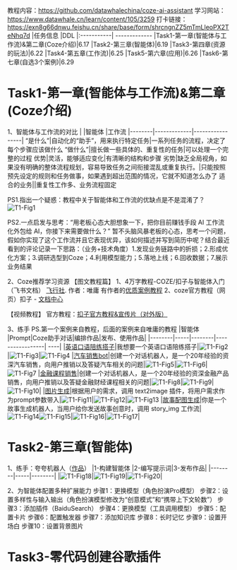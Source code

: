 教程内容：https://github.com/datawhalechina/coze-ai-assistant
学习网站：https://www.datawhale.cn/learn/content/105/3259
打卡链接：https://exn8g66dnwu.feishu.cn/share/base/form/shrcngnZZ5mTmLleoPX2TeNhq7d
|任务信息 |DDL
|:-----------| -------------
|Task1-第一章(智能体与工作流)&第二章(Coze介绍)|6.17
|Task2-第三章(智能体)|6.19
|Task3-第四章(资源的玩法)|6.22
|Task4-第五章(工作流)|6.25
|Task5-第六章(应用)|6.26
|Task6-第七章(自选3个案例)|6.29
# Task1-第一章(智能体与工作流)&第二章(Coze介绍)
1、智能体与工作流的对比
|        |智能体 |工作流
|--------|-------------|-----------------|
“是什么”|自动化的“助手”，用来执行特定任务|一系列任务的流程，决定了每个步骤应该做什么
“做什么”|擅长做一些具体的、重复性的任务|可以处理一个完整的过程
优势|灵活，能够适应变化|有清晰的结构和步骤
劣势|缺乏全局视角，如果没有明确的整体流程规划，容易导致任务之间衔接混乱或重复执行。|只能按照预先设定的规则和任务做事，如果遇到超出范围的情况，它就不知道怎么办了
适合的业务||重复性工作多、业务流程固定 

PS1.指出一个疑惑：教程中关于智能体和工作流的优缺点是不是混淆了？
![T1-Fig1](coze1.png)

PS2.一点启发与思考：“用老板心态大胆想象一下，把你目前赚钱手段 AI 工作流化外包给 AI，你接下来需要做什么？”
暂不头脑风暴老板的心态，思考一个问题，假如你实现了这个工作流并且它表现优异，该如何描述并写到简历中呢？结合最近看到的评论记录一下思路：（业务+技术角度）1.发现业务链路中的折损；2.形成优化方案；3.调研选型到Coze；4.利用模型能力；5.落地上线；6.回收数据；7.展示业务结果

2、Coze推荐学习资源
【图文教程篇】
1、4万字教程-COZE/扣子与智能体入门（飞书文档） [飞行社](https://www.feishu.cn/community/article?id=7415932355996549148&%3Ffrom=ai_search&from=share).
作者：唯庸 有作者的[优质案例教程](https://www.feishu.cn/community/article?id=7394346214239502338)
2、coze官方教程（网页）扣子 - [文档中心](https://www.coze.cn/open/docs/guides/quickstart)

【视频教程】
官方教程：[扣子官方教程&宣传片（对外版）](https://bytedance.larkoffice.com/docx/MU2gdBhluo1aCJx9g5Sc1vwWnte)

3、练手
PS.第一个案例来自教程，后面的案例来自唯庸的教程
|智能体        |Prompt|Coze助手对话|编排作品|发布、使用作品|
|--------|-----|--------|-----------------| ----|
|[英语口语陪练搭子](https://www.coze.cn/store/agent/7518608658130190345?bot_id=true)|我想要一个英语口语陪练搭子|![T1-Fig2](coze2.png)|![T1-Fig3](coze3.png)|![T1-Fig4](coze4.png)
|[汽车销售bot](https://www.coze.cn/store/agent/7518620264860221480?bot_id=true)|创建一个对话机器人，是一个20年经验的资深汽车销售，向用户推销以及答疑汽车相关的问题|![T1-Fig5](coze5.png)|![T1-Fig6](coze6.png)|![T1-Fig7](coze7.png)
|[金融课程销售](https://www.coze.cn/store/agent/7518624721157226496?bot_id=true)|创建一个对话机器人，是一个20年经验的资深金融产品销售，向用户推销以及答疑金融财经课程相关的问题|![T1-Fig8](coze8.png)|![T1-Fig9](coze9.png)|![T1-Fig10](coze10.png)|
|[图片生成](https://www.coze.cn/store/agent/7518655358068801536?bot_id=true)|根据用户的需求，调用 text2image 插件，将用户需求作为prompt参数带入|![T1-Fig11](coze11.png)|![T1-Fig12](coze12.png)|![T1-Fig13](coze13.png)
|[故事配图生成](https://www.coze.cn/store/agent/7518659171983245350?bot_id=true)|你是一个故事生成机器人，当用户给你发送故事创意时，调用 story_img 工作流|![T1-Fig14](coze14.png)![T1-Fig15](coze15.png)|![T1-Fig16](coze16.png)|![T1-Fig17](coze17.png)|

# Task2-第三章(智能体)
1、练手：夸夸机器人（[作品](https://www.coze.cn/store/agent/7518688722599477283?bot_id=true)）
|1-构建智能体 |2-编写提示词|3-发布作品|
|--------|-----|--------|
|![T1-Fig18](coze18.png)|![T1-Fig19](coze19.png)|![T1-Fig20](coze20.png)|

2、为智能体配置多种扩展能力
步骤1：更换模型（角色扮演Pro模型）
步骤2：设置多样性与输入输出（角色扮演模型修改为“创意模式”和“携带上下文轮数”）
步骤3：添加插件（BaiduSearch）
步骤4：更换模型（工具调用模型）
步骤5：配置卡片
步骤6：配置触发器
步骤7：添加知识库
步骤8：长时记忆
步骤9：设置开场白
步骤10：设置背景图片

# Task3-零代码创建谷歌插件
